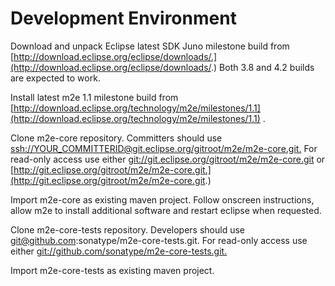 # Development Environment

Download and unpack Eclipse latest SDK Juno milestone build from
[http://download.eclipse.org/eclipse/downloads/.](http://download.eclipse.org/eclipse/downloads/.)
Both 3.8 and 4.2 builds are expected to work.

Install latest m2e 1.1 milestone build from
[http://download.eclipse.org/technology/m2e/milestones/1.1](http://download.eclipse.org/technology/m2e/milestones/1.1)
.

Clone m2e-core repository. Committers should use
[ssh://YOUR\_COMMITTERID@git.eclipse.org/gitroot/m2e/m2e-core.git.](ssh://YOUR_COMMITTERID@git.eclipse.org/gitroot/m2e/m2e-core.git.)
For read-only access use either
[git://git.eclipse.org/gitroot/m2e/m2e-core.git](git://git.eclipse.org/gitroot/m2e/m2e-core.git)
or
[http://git.eclipse.org/gitroot/m2e/m2e-core.git.](http://git.eclipse.org/gitroot/m2e/m2e-core.git.)

Import m2e-core as existing maven project. Follow onscreen instructions,
allow m2e to install additional software and restart eclipse when
requested.

Clone m2e-core-tests repository. Developers should use
git@github.com:sonatype/m2e-core-tests.git. For read-only access use
either
[git://github.com/sonatype/m2e-core-tests.git.](git://github.com/sonatype/m2e-core-tests.git.)

Import m2e-core-tests as existing maven project.
